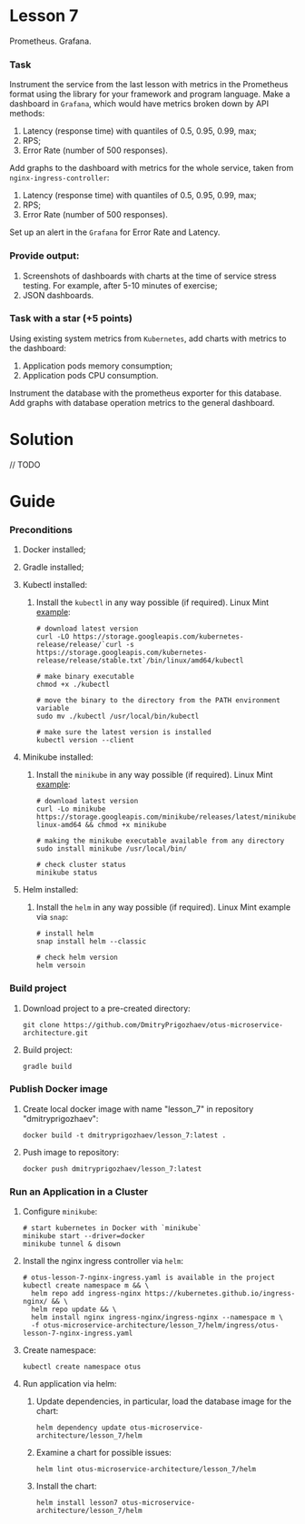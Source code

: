 # Lesson 7

Prometheus. Grafana.

### Task

Instrument the service from the last lesson with metrics in the Prometheus format
using the library for your framework and program language. Make a dashboard in
`Grafana`, which would have metrics broken down by API methods:

1. Latency (response time) with quantiles of 0.5, 0.95, 0.99, max;
2. RPS;
3. Error Rate (number of 500 responses).

Add graphs to the dashboard with metrics for the whole service, taken from `nginx-ingress-controller`:

1. Latency (response time) with quantiles of 0.5, 0.95, 0.99, max;
2. RPS;
3. Error Rate (number of 500 responses).

Set up an alert in the `Grafana` for Error Rate and Latency.

### Provide output:

1. Screenshots of dashboards with charts at the time of service stress testing. For example,
   after 5-10 minutes of exercise;
2. JSON dashboards.

### Task with a star (+5 points)

Using existing system metrics from `Kubernetes`, add charts with metrics to the dashboard:

1. Application pods memory consumption;
2. Application pods CPU consumption.

Instrument the database with the prometheus exporter for this database.
Add graphs with database operation metrics to the general dashboard.

# Solution

// TODO

# Guide

### Preconditions

1. Docker installed;

2. Gradle installed;

3. Kubectl installed:

   1. Install the `kubectl` in any way possible (if required). Linux Mint [example](https://kubernetes.io/ru/docs/tasks/tools/install-kubectl/#%D1%83%D1%81%D1%82%D0%B0%D0%BD%D0%BE%D0%B2%D0%BA%D0%B0-kubectl-%D0%B2-linux):

      ```shell
      # download latest version
      curl -LO https://storage.googleapis.com/kubernetes-release/release/`curl -s https://storage.googleapis.com/kubernetes-release/release/stable.txt`/bin/linux/amd64/kubectl
      
      # make binary executable
      chmod +x ./kubectl
      
      # move the binary to the directory from the PATH environment variable
      sudo mv ./kubectl /usr/local/bin/kubectl
      
      # make sure the latest version is installed
      kubectl version --client
      ```

4. Minikube installed:

   1. Install the `minikube` in any way possible (if required). Linux Mint [example](https://kubernetes.io/ru/docs/tasks/tools/install-minikube/):

      ```shell
      # download latest version
      curl -Lo minikube https://storage.googleapis.com/minikube/releases/latest/minikube-linux-amd64 && chmod +x minikube
      
      # making the minikube executable available from any directory
      sudo install minikube /usr/local/bin/
      
      # check cluster status
      minikube status
      ```

5. Helm installed:

   1. Install the `helm` in any way possible (if required). Linux Mint example via `snap`:

      ```shell
      # install helm
      snap install helm --classic
      
      # check helm version
      helm versoin
      ```

### Build project

1. Download project to a pre-created directory:

   ```shell
   git clone https://github.com/DmitryPrigozhaev/otus-microservice-architecture.git
   ```

2. Build project:

   ```shell
   gradle build
   ```

### Publish Docker image

1. Create local docker image with name "lesson_7" in repository "dmitryprigozhaev":

   ```shell
   docker build -t dmitryprigozhaev/lesson_7:latest .
   ```

2. Push image to repository:

   ```shell
   docker push dmitryprigozhaev/lesson_7:latest
   ```

### Run an Application in a Cluster

1. Configure `minikube`:

   ```shell
   # start kubernetes in Docker with `minikube`
   minikube start --driver=docker
   minikube tunnel & disown
   ```

2. Install the nginx ingress controller via `helm`:

   ```shell
   # otus-lesson-7-nginx-ingress.yaml is available in the project
   kubectl create namespace m && \ 
     helm repo add ingress-nginx https://kubernetes.github.io/ingress-nginx/ && \ 
     helm repo update && \ 
     helm install nginx ingress-nginx/ingress-nginx --namespace m \
     -f otus-microservice-architecture/lesson_7/helm/ingress/otus-lesson-7-nginx-ingress.yaml
   ```

3. Create namespace:

   ```shell
   kubectl create namespace otus
   ```

4. Run application via helm:

   1. Update dependencies, in particular, load the database image for the chart:

      ```shell
      helm dependency update otus-microservice-architecture/lesson_7/helm
      ```

   2. Examine a chart for possible issues:

      ```shell
      helm lint otus-microservice-architecture/lesson_7/helm
      ```

   3. Install the chart:

      ```shell
      helm install lesson7 otus-microservice-architecture/lesson_7/helm
      ```
